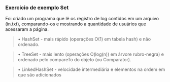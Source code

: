 ### Exercicio de exemplo Set

Foi criado um programa que lê os registro de log contidos em um arquivo (in.txt), comparando-os e mostrando a quantidade de usuários que acessaram a página.

>• HashSet - mais rápido (operações O(1) em tabela hash) e não ordenado.

>• TreeSet - mais lento (operações O(log(n)) em árvore rubro-negra) e ordenado 
pelo compareTo do objeto (ou Comparator).

>• LinkedHashSet - velocidade intermediária e elementos na ordem em que são 
adicionados
